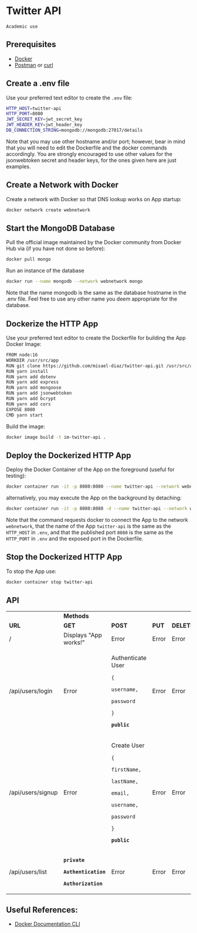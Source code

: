 # Twitter API

```
Academic use
```

## Prerequisites
- [Docker](https://www.docker.com/)
- [Postman](https://www.postman.com/) or [curl](https://curl.se/docs/manpage.html)

## Create a .env file

Use your preferred text editor to create the `.env` file:

```sh
HTTP_HOST=twitter-api
HTTP_PORT=8080
JWT_SECRET_KEY=jwt_secret_key
JWT_HEADER_KEY=jwt_header_key
DB_CONNECTION_STRING=mongodb://mongodb:27017/details
```

Note that you may use other hostname and/or port; however, bear in mind that
you will need to edit the Dockerfile and the docker commands accordingly.
You are strongly encouraged to use other values for the jsonwebtoken secret
and header keys, for the ones given here are just examples.

## Create a Network with Docker

Create a network with Docker so that DNS lookup works on App startup:

```sh
docker network create webnetwork
```

## Start the MongoDB Database

Pull the official image maintained by the Docker community from Docker Hub via (if you
have not done so before):

```sh
docker pull mongo
```

Run an instance of the database

```sh
docker run --name mongodb --network webnetwork mongo
```

Note that the name mongodb is the same as the database hostname in the .env
file. Feel free to use any other name you deem appropriate for the database.

## Dockerize the HTTP App

Use your preferred text editor to create the Dockerfile for building the App Docker Image:

```sh
FROM node:16
WORKDIR /usr/src/app
RUN git clone https://github.com/misael-diaz/twitter-api.git /usr/src/app
RUN yarn install
RUN yarn add dotenv
RUN yarn add express
RUN yarn add mongoose
RUN yarn add jsonwebtoken
RUN yarn add bcrypt
RUN yarn add cors
EXPOSE 8080
CMD yarn start
```

Build the image:
```sh
docker image build -t im-twitter-api .
```

## Deploy the Dockerized HTTP App

Deploy the Docker Container of the App on the foreground (useful for testing):
```sh
docker container run -it -p 8080:8080 --name twitter-api --network webnetwork --env-file .env im-twitter-api
```

alternatively, you may execute the App on the background by detaching:
```sh
docker container run -it -p 8080:8080 -d --name twitter-api --network webnetwork --env-file .env im-twitter-api
```

Note that the command requests docker to connect the App to the network `webnetwork`,
that the name of the App `twitter-api` is the same as the `HTTP_HOST` in `.env`,
and that the published port `8080` is the same as the `HTTP_PORT` in `.env` and the
exposed port in the Dockerfile.

## Stop the Dockerized HTTP App

To stop the App use:

```sh
docker container stop twitter-api
```

## API

<table><!-- Table Starts -->
  <tr><!-- Table Row Starts -->
    <td><!-- Empty Table Data Cell --></td>
    <td colspan="4"><strong>Methods</strong></td><!-- This Data Cell Spans four Columns -->
  </tr><!-- Table Row Ends -->
  <tr><!-- Table Row Containing URL, GET, POST, and DELETE -->
    <td><strong>URL   </strong></td>
    <td><strong>GET   </strong></td>
    <td><strong>POST  </strong></td>
    <td><strong>PUT   </strong></td>
    <td><strong>DELETE</strong></td>
  </tr><!-- Table Row Ends -->
  <tr><!-- Table Row Containing Info about the HTTP Methods on the Root Route -->
    <td>/</td>					<!-- Root Route `/' -->
    <td>Displays "App works!"</td>		<!-- HTTP GET -->
    <td>Error</td>				<!-- HTTP POST -->
    <td>Error</td>				<!-- HTTP PUT -->
    <td>Error</td>				<!-- HTTP DELETE -->
  </tr><!-- Table Row Ends -->
  <tr>
    <td>/api/users/login</td>			<!-- /login route -->
    <td>Error</td>				<!-- HTTP GET -->
    <td>					<!-- HTTP POST -->
      <p>Authenticate User</p>
      <p><code>{</code></p>
      <p><code>username,</code></p>
      <p><code>password</code></p>
      <p><code>}</code></p>
      <p><strong><code>public</code></strong></p>
    </td>
    <td>Error</td>				<!-- HTTP PUT -->
    <td>Error</td>				<!-- HTTP DELETE -->
  </tr>
  <tr>
    <td>/api/users/signup</td>			<!-- /signup route -->
    <td>Error</td>				<!-- HTTP GET -->
    <td>					<!-- HTTP POST -->
      <p>Create User</p>
      <p><code>{</code></p>
      <p><code>firstName,</code></p>
      <p><code>lastName,</code></p>
      <p><code>email,</code></p>
      <p><code>username,</code></p>
      <p><code>password</code></p>
      <p><code>}</code></p>
      <p><strong><code>public</code></strong></p>
    </td>
    <td>Error</td>				<!-- HTTP PUT -->
    <td>Error</td>				<!-- HTTP DELETE -->
  </tr>
  <tr>
    <td>/api/users/list</td>			<!-- /list route -->
    <td>					<!-- HTTP GET -->
      <p><strong><code>private</code></strong></p>
      <p><strong><code>Authentication</code></strong></p>
      <p><strong><code>Authorization</code></strong></p>
    </td>
    <td>Error</td>				<!-- HTTP POST -->
    <td>Error</td>				<!-- HTTP PUT -->
    <td>Error</td>				<!-- HTTP DELETE -->
  </tr>
</table><!-- Table Ends -->


## Useful References:

- [Docker Documentation CLI](https://docs.docker.com/engine/reference/commandline/cli/)
